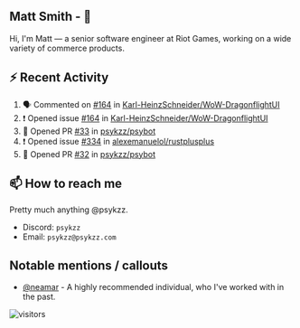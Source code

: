 <!--
[![PsyKzz's github stats](https://github-readme-stats.vercel.app/api?username=psykzz&show_icons=true)](https://github.com/anuraghazra/github-readme-stats)
-->

## Matt Smith - 👋
Hi, I'm Matt — a senior software engineer at Riot Games, working on a wide variety of commerce products.

## ⚡ Recent Activity

<!--START_SECTION:activity-->
1. 🗣 Commented on [#164](https://github.com/Karl-HeinzSchneider/WoW-DragonflightUI/issues/164) in [Karl-HeinzSchneider/WoW-DragonflightUI](https://github.com/Karl-HeinzSchneider/WoW-DragonflightUI)
2. ❗️ Opened issue [#164](https://github.com/Karl-HeinzSchneider/WoW-DragonflightUI/issues/164) in [Karl-HeinzSchneider/WoW-DragonflightUI](https://github.com/Karl-HeinzSchneider/WoW-DragonflightUI)
3. 💪 Opened PR [#33](https://github.com/psykzz/psybot/pull/33) in [psykzz/psybot](https://github.com/psykzz/psybot)
4. ❗️ Opened issue [#334](https://github.com/alexemanuelol/rustplusplus/issues/334) in [alexemanuelol/rustplusplus](https://github.com/alexemanuelol/rustplusplus)
5. 💪 Opened PR [#32](https://github.com/psykzz/psybot/pull/32) in [psykzz/psybot](https://github.com/psykzz/psybot)
<!--END_SECTION:activity-->


## 📫 How to reach me

Pretty much anything @psykzz.

- Discord: `psykzz`
- Email: `psykzz@psykzz.com`


## Notable mentions / callouts

 - [@neamar](https://github.com/neamar) - A highly recommended individual, who I've worked with in the past.


![visitors](https://visitor-badge.glitch.me/badge?page_id=psykzz/psykzz)


